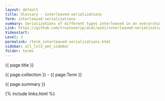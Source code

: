 ```yaml
---
layout: default
title: Glossary - interleaved-serializations
Term: interleaved-serializations
summary: Serializations of different types interleaved in an overarching format
Link: https://github.com/trustoverip/acdc/wiki/interleaved-serializations
Videostart: 
Level: 2
permalink: /term_interleaved-serializations.html
sidebar: all_lvl3_wot_sidebar
folder: terms
---
```


{{ page.title }}

{{ page.collection }} - {{ page.Term }}

   {{ page.summary }}


 {% include links.html %} 
